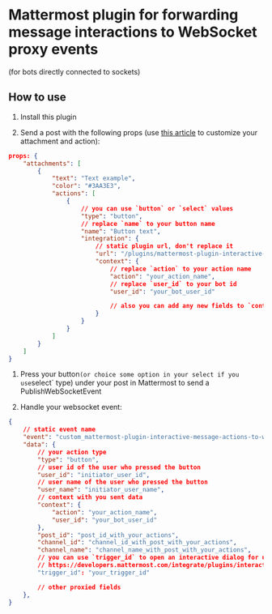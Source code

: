# Mattermost plugin for forwarding message interactions to WebSocket proxy events
(for bots directly connected to sockets)

## How to use

1. Install this plugin

2. Send a post with the following props (use [this article](https://developers.mattermost.com/integrate/plugins/interactive-messages/) to customize your attachment and action):
```json
props: {
    "attachments": [
        {
            "text": "Text example",
            "color": "#3AA3E3",
            "actions": [
                {
                    // you can use `button` or `select` values
                    "type": "button",
                    // replace `name` to your button name
                    "name": "Button text",
                    "integration": {
                        // static plugin url, don't replace it
                        "url": "/plugins/mattermost-plugin-interactive-message-actions-to-websocket-proxy/api/v1/handler",
                        "context": {
                            // replace `action` to your action name
                            "action": "your_action_name",
                            // replace `user_id` to your bot id
                            "user_id": "your_bot_user_id"

                            // also you can add any new fields to `context` to use it in your websocket event handler
                        }
                    }
                }
            ]
        }
    ]
}
```

1. Press your button` (or choice some option in your select if you use `select` type) under your post in Mattermost to send a PublishWebSocketEvent

2. Handle your websocket event:
```json
{
    // static event name
    "event": "custom_mattermost-plugin-interactive-message-actions-to-websocket-proxy_action",
    "data": {
        // your action type
        "type": "button",
        // user id of the user who pressed the button
        "user_id": "initiator_user_id",
        // user name of the user who pressed the button
        "user_name": "initiator_user_name", 
        // context with you sent data
        "context": {
            "action": "your_action_name",
            "user_id": "your_bot_user_id"
        },
        "post_id": "post_id_with_your_actions",
        "channel_id": "channel_id_with_post_with_your_actions",
        "channel_name": "channel_name_with_post_with_your_actions",
        // you can use `trigger_id` to open an interactive dialog for user:
        // https://developers.mattermost.com/integrate/plugins/interactive-dialogs/
        "trigger_id": "your_trigger_id" 

        // other proxied fields
    },
}
```
